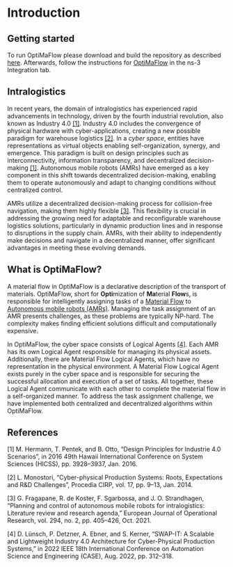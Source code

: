 # Introduction

## Getting started

To run OptiMaFlow please download and build the repository as described [here](../getting_started.md).
Afterwards, follow the instructions for [OptiMaFlow](../daisi/using.md) in the ns-3 Integration tab.

## Intralogistics

In recent years, the domain of intralogistics has experienced rapid advancements in technology, driven by the fourth industrial revolution, also known as Industry 4.0 [[1]](#references). 
Industry 4.0 includes the convergence of physical hardware with cyber-applications, creating a new possible paradigm for warehouse logistics [[2]](#references). 
In a *cyber space*, entities have representations as virtual objects enabling
self-organization, synergy, and emergence. 
This paradigm is built on design principles such as interconnectivity, information transparency, and decentralized decision-making [[1]](#references). 
Autonomous mobile robots (AMRs) have emerged as a key component in this shift towards decentralized decision-making, enabling them to operate autonomously and adapt to changing conditions without centralized control.

AMRs utilize a decentralized decision-making process for collision-free navigation, making them highly flexible [[3]](#references). 
This flexibility is crucial in addressing the growing need for adaptable and reconfigurable warehouse logistics solutions, particularly in dynamic production lines and in response to disruptions in the supply chain. 
AMRs, with their ability to independently make decisions and navigate in a decentralized manner, offer significant advantages in meeting these evolving demands.


## What is OptiMaFlow?

A material flow in OptiMaFlow is a declarative description of the transport of materials.
OptiMaFlow, short for **Opti**mization of **Ma**terial **Flow**s, is responsible for intelligently assigning tasks of a [Material Flow](./participants//material_flow.md) to [Autonomous mobile robots (AMRs)](./participants/amr.md).
Managing the task assignment of an AMR presents challenges, as these problems are typically NP-hard. 
The complexity makes finding efficient solutions difficult and computationally expensive.

In OptiMaFlow, the cyber space consists of Logical Agents [[4]](#references). 
Each AMR has its own Logical Agent responsible for managing its physical assets. 
Additionally, there are Material Flow Logical Agents, which have no representation in the physical environment. 
A Material Flow Logical Agent exists purely in the cyber space and is responsible for securing the successful allocation and execution of a set of tasks.
All together, these Logical Agent communicate with each other to complete the material flow in a self-organized manner.
To address the task assignment challenge, we have implemented both centralized and decentralized algorithms within OptiMaFlow.


## References

[1] M. Hermann, T. Pentek, and B. Otto, “Design Principles for Industrie 4.0 Scenarios”, in 2016 49th Hawaii International Conference on System Sciences (HICSS), pp. 3928–3937, Jan. 2016.

[2] L. Monostori, “Cyber-physical Production Systems: Roots, Expectations and R&D Challenges”, Procedia CIRP, vol. 17, pp. 9–13, Jan. 2014.

[3] G. Fragapane, R. de Koster, F. Sgarbossa, and J. O. Strandhagen, “Planning and control of autonomous mobile robots for intralogistics: Literature review and research agenda,” European Journal of Operational Research, vol. 294, no. 2, pp. 405–426, Oct. 2021.

[4] D. Lünsch, P. Detzner, A. Ebner, and S. Kerner, “SWAP-IT: A Scalable and Lightweight Industry 4.0 Architecture for Cyber-Physical Production Systems,” in 2022 IEEE 18th International Conference on Automation Science and Engineering (CASE), Aug. 2022, pp. 312–318. 
